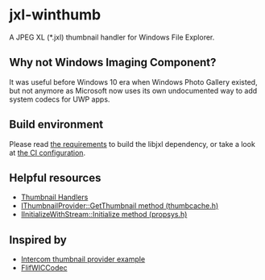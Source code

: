 # jxl-winthumb

A JPEG XL (*.jxl) thumbnail handler for Windows File Explorer.

## Why not Windows Imaging Component?

It was useful before Windows 10 era when Windows Photo Gallery existed, but not anymore as Microsoft now uses its own undocumented way to add system codecs for UWP apps.

## Build environment

Please read [the requirements](https://github.com/saschanaz/jxl-rs/tree/main/libjxl-src) to build the libjxl dependency, or take a look at [the CI configuration](https://github.com/saschanaz/jxl-winthumb/blob/main/.github/workflows/ci.yml).

## Helpful resources

* [Thumbnail Handlers](https://docs.microsoft.com/en-us/windows/win32/shell/thumbnail-providers)
* [IThumbnailProvider::GetThumbnail method (thumbcache.h)](https://docs.microsoft.com/en-us/windows/win32/api/thumbcache/nf-thumbcache-ithumbnailprovider-getthumbnail)
* [IInitializeWithStream::Initialize method (propsys.h)](https://docs.microsoft.com/en-us/windows/win32/api/propsys/nf-propsys-iinitializewithstream-initialize)

## Inspired by

* [Intercom thumbnail provider example](https://github.com/Rantanen/intercom/tree/88d6a3c0470150805740b75ed23ec15131ec7469/samples/thumbnail_provider)
* [FlifWICCodec](https://github.com/peirick/FlifWICCodec/)
